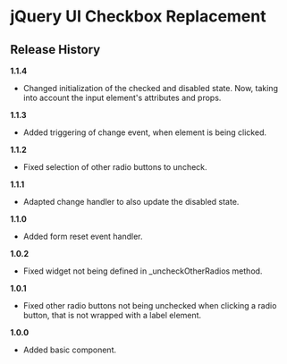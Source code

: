 # jQuery UI Checkbox Replacement

## Release History

__1.1.4__

  * Changed initialization of the checked and disabled state. Now, taking into account the input element's attributes and props.

__1.1.3__

  * Added triggering of change event, when element is being clicked.

__1.1.2__

  * Fixed selection of other radio buttons to uncheck.

__1.1.1__
  * Adapted change handler to also update the disabled state.

__1.1.0__

  * Added form reset event handler.

__1.0.2__

  * Fixed widget not being defined in _uncheckOtherRadios method.

__1.0.1__

  * Fixed other radio buttons not being unchecked when clicking a radio button, that is not wrapped with a label element.

__1.0.0__

  * Added basic component.
